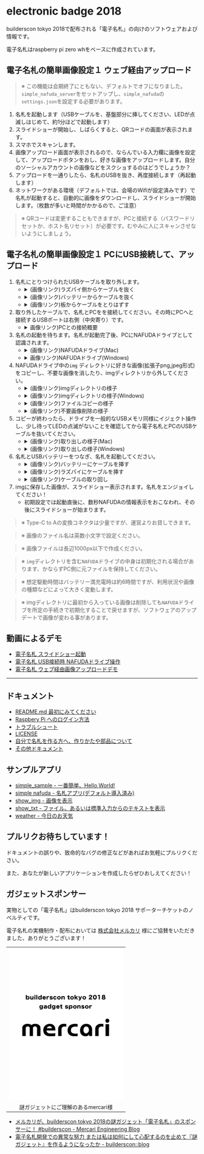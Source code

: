 electronic badge 2018
======

builderscon tokyo 2018で配布される「電子名札」の向けのソフトウェアおよび情報です。

電子名札はraspberry pi zero whをベースに作成されています。


## 電子名札の簡単画像設定１ ウェブ経由アップロード

> ※ この機能は会期終了にともない、デフォルトでオフになりました。`simple_nafuda_server`をセットアップし、`simple_nafuda`の`settings.json`を設定する必要があります。

1. 名札を起動します（USBケーブルを、基盤部分に挿してください、LEDが点滅しはじめて、約1分ほどで起動します）
2. スライドショーが開始し、しばらくすると、QRコードの画面が表示されます。
3. スマホでスキャンします。
4. 画像アップロード画面が表示されるので、ならんでいる入力欄に画像を設定して、アップロードボタンをおし、好きな画像をアップロードします。自分のソーシャルアカウントの画像などをスクショするのはどうでしょうか？
5. アップロードを一通りしたら、名札のUSBを抜き、再度接続します（再起動します）
6. ネットワークがある環境（デフォルトでは、会場のWifiが設定済みです）で名札が起動すると、自動的に画像をダウンロードし、スライドショーが開始します。（枚数が多いと時間がかかるので、ご注意）

> ※ QRコードは変更することもできますが、PCと接続する（パスワードリセットか、ホスト名リセット）が必要です。むやみに人にスキャンさせないようにしましょう。

## 電子名札の簡単画像設定１ PCにUSB接続して、アップロード

1. 名札にとりつけられたUSBケーブルを取り外します。
    - <details><summary>(画像リンク)ラズパイ側からケーブルを抜く</summary><p><img src="docs/assets/connect_center_usb_port_before.jpg"></p></details>
    - <details><summary>(画像リンク)バッテリーからケーブルを抜く</summary><p><img src="docs/assets/plugin_usb_battery.jpg"></p></details>
    - <details><summary>(画像リンク)板からケーブルをとりはずす</summary><p><img src="docs/assets/detach_cable.jpg"></p></details>
2. 取り外したケーブルで、名札とPCをを接続してください。その時にPCへと接続するUSBポートは右側（中央寄り）です。
    - <details><summary>画像リンク)PCとの接続概要</summary><p><img src="docs/assets/connect_nafuda_to_pc.jpg"></p></details>
3. 名札の起動を待ちます。名札が起動完了後、PCにNAFUDAドライブとして認識されます。
    - <details><summary>(画像リンク)NAFUDAドライブ(Mac)</summary><p><img src="docs/assets/nafuda_drive.jpg"></p></details>
    - <details><summary>画像リンク)NAFUDAドライブ(Windows)</summary><p><img src="docs/assets/nafuda_drive_win.jpg"></p></details>
4. NAFUDAドライブ中の`img` ディレクトリに好きな画像(拡張子png,jpeg形式)をコピーし、不要な画像を消したり、imgディレクトリから外してください。
    - <details><summary>(画像リンク)imgディレクトリの様子</summary><p><img src="docs/assets/nafuda_drive_img_dir.jpg"></p></details>
    - <details><summary>(画像リンク)imgディレクトリの様子(Windows)</summary><p><img src="docs/assets/nafuda_drive_img_dir_win.jpg"></p></details>
    - <details><summary>(画像リンク)ファイルコピーの様子</summary><p><img src="docs/assets/img_copy.jpg"></p></details>
    - <details><summary>(画像リンク)不要画像削除の様子</summary><p><img src="docs/assets/delete_img.jpg"></p></details>
5. コピーが終わったら、ドライブを一般的なUSBメモリ同様にイジェクト操作し、少し待ってLEDの点滅がないことを確認してから電子名札とPCのUSBケーブルを抜いてください。
    - <details><summary>(画像リンク)取り出しの様子(Mac)</summary><p><img src="docs/assets/eject_nafuda.jpg"></p></details>
    - <details><summary>(画像リンク)取り出しの様子(Windows)</summary><p><img src="docs/assets/eject_nafuda_win.jpg"></p></details>
6. 名札とUSBバッテリーをつなぎ、名札を起動してください。
    - <details><summary>(画像リンク)バッテリーにケーブルを挿す</summary><p><img src="docs/assets/plugin_usb_battery.jpg"></p></details>
    - <details><summary>(画像リンク)ラズパイにケーブルを挿す</summary><p><img src="docs/assets/connect_center_usb_port_before.jpg"></p></details>
    - <details><summary>(画像リンク)ケーブルの取り回し</summary><p><img src="docs/assets/back_image.jpg"></p></details>
7. imgに保存した画像が、スライドショー表示されます。名札をエンジョイしてください！
    - 初期設定では起動直後に、数秒NAFUDAの情報表示をおこなわれ、その後にスライドショーが始まります。

> ※ Type-C to Aの変換コネクタは少量ですが、運営よりお貸しできます。

> ※ 画像のファイル名は英数小文字で設定ください。

> ※ 画像ファイルは長辺1000px以下で作成ください。

> ※ `img`ディレクトリを含む`NAFUDA`ドライブの中身は初期化される場合があります、かならずPC側に元ファイルを保持してください。

> ※ 想定駆動時間はバッテリー満充電時は約6時間ですが、利用状況や画像の種類などによって大きく変動します。

> ※ imgディレクトリに最初から入っている画像は削除しても`NAFUDA`ドライブを所定の手続きで初期化することで戻せますが、ソフトウェアのアップデートで画像が変わる事があります。


## 動画によるデモ

- [電子名札 スライドショー起動](https://www.youtube.com/watch?v=tByA1lBPJD4)
- [電子名札 USB接続時 NAFUDAドライブ操作](https://www.youtube.com/watch?v=ldZi0VksX1o)
- [電子名札 ウェブ経由画像アップロードデモ](https://www.youtube.com/watch?v=RRAVv2eyS_Y)


***

## ドキュメント

- [README.md 最初にみてください](docs/README.md)
- [Raspbery Pi へのログイン方法](docs/HOW_TO_LOGIN.md)
- [トラブルシュート](docs/TROUBLESHOOT.md)
- [LICENSE](docs/LICENSE.md)
- [自分で名札を作る方へ、作りかたや部品について](docs/DIY_NAFUDA.md)
- [その他ドキュメント](docs/)


## サンプルアプリ

- [simple_sample - 一番簡単、Hello,World!](simple_sample/README.md)
- [simple nafuda - 名札アプリ(デフォルト導入済み)](simple_nafuda/)
- [show_img - 画像を表示](show_img/)
- [show_txt - ファイル、あるいは標準入力からのテキストを表示](show_txt/)
- [weather - 今日のお天気](weather/)


## プルリクお待ちしています！

ドキュメントの誤りや、致命的なバグの修正などがあればお気軽にプルリクください。

また、あなたが新しいアプリケーションを作成したらぜひおしえてください！


## ガジェットスポンサー

実物としての「電子名札」はbuilderscon tokyo 2018 サポーターチケットのノベルティです。

電子名札の実機制作・配布においては [株式会社メルカリ](https://about.mercari.com/) 様にご協賛をいただきました、ありがとうございます！

||
|:---:|
| ![mercari](bootup/virtual_sd_builder/skel/img/1_gadget_sponsor_mercari.png) |
|謎ガジェットにご理解のあるmercari様|


- [メルカリが、builderscon tokyo 2018の謎ガジェット「電子名札」のスポンサーに！ \#builderscon \- Mercari Engineering Blog](https://tech.mercari.com/entry/2018/08/14/120000)
- [電子名札開発での異常な努力 または私は如何にして心配するのを止めて『謎ガジェット』を作るようになったか \- builderscon::blog](https://blog.builderscon.io/entry/2018/08/09/100000)

